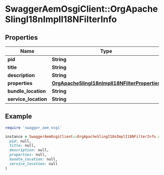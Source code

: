 # SwaggerAemOsgiClient::OrgApacheSlingI18nImplI18NFilterInfo

## Properties

| Name | Type | Description | Notes |
| ---- | ---- | ----------- | ----- |
| **pid** | **String** |  | [optional] |
| **title** | **String** |  | [optional] |
| **description** | **String** |  | [optional] |
| **properties** | [**OrgApacheSlingI18nImplI18NFilterProperties**](OrgApacheSlingI18nImplI18NFilterProperties.md) |  | [optional] |
| **bundle_location** | **String** |  | [optional] |
| **service_location** | **String** |  | [optional] |

## Example

```ruby
require 'swagger_aem_osgi'

instance = SwaggerAemOsgiClient::OrgApacheSlingI18nImplI18NFilterInfo.new(
  pid: null,
  title: null,
  description: null,
  properties: null,
  bundle_location: null,
  service_location: null
)
```

